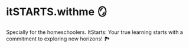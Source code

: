 # itSTARTS.withme 🪞
Specially for the homeschoolers. ItStarts: Your true learning starts with a commitment to exploring new horizons! 🏞️
